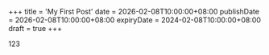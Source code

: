 +++
title = 'My First Post'
date = 2026-02-08T10:00:00+08:00
publishDate = 2026-02-08T10:00:00+08:00
expiryDate = 2024-02-08T10:00:00+08:00
draft = true
+++

123